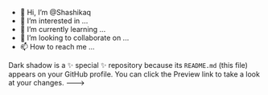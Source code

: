 - 👋 Hi, I’m @Shashikaq
- 👀 I’m interested in ...
- 🌱 I’m currently learning ...
- 💞️ I’m looking to collaborate on ...
- 📫 How to reach me ...
 
Dark shadow is a ✨ special ✨ repository because its `README.md` (this file) appears on your GitHub profile.
You can click the Preview link to take a look at your changes.
--->

